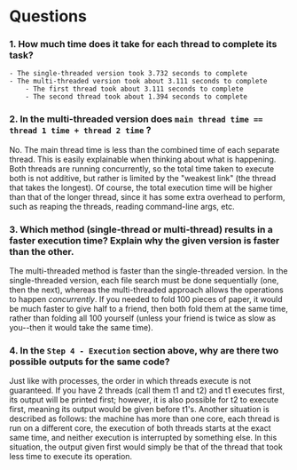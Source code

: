 # Questions
### 1. How much time does it take for each thread to complete its task?
    - The single-threaded version took 3.732 seconds to complete
    - The multi-threaded version took about 3.111 seconds to complete
        - The first thread took about 3.111 seconds to complete
        - The second thread took about 1.394 seconds to complete

### 2. In the multi-threaded version does `main thread time == thread 1 time + thread 2 time` ?
No. The main thread time is less than the combined time of each separate thread. This is easily explainable when thinking about what is happening. Both threads are running concurrently, so the total time taken to execute both is not additive, but rather is limited by the "weakest link" (the thread that takes the longest). Of course, the total execution time will be higher than that of the longer thread, since it has some extra overhead to perform, such as reaping the threads, reading command-line args, etc.

### 3. Which method (single-thread or multi-thread) results in a faster execution time? Explain why the given version is faster than the other.
The multi-threaded method is faster than the single-threaded version. In the single-threaded version, each file search must be done sequentially (one, then the next), whereas the multi-threaded approach allows the operations to happen *concurrently*. If you needed to fold 100 pieces of paper, it would be much faster to give half to a friend, then both fold them at the same time, rather than folding all 100 yourself (unless your friend is twice as slow as you--then it would take the same time).

### 4. In the `Step 4 - Execution` section above, why are there two possible outputs for the same code?
Just like with processes, the order in which threads execute is not guaranteed. If you have 2 threads (call them t1 and t2) and t1 executes first, its output will be printed first; however, it is also possible for t2 to execute first, meaning its output would be given before t1's. Another situation is described as follows: the machine has more than one core, each thread is run on a different core, the execution of both threads starts at the exact same time, and neither execution is interrupted by something else. In this situation, the output given first would simply be that of the thread that took less time to execute its operation.
